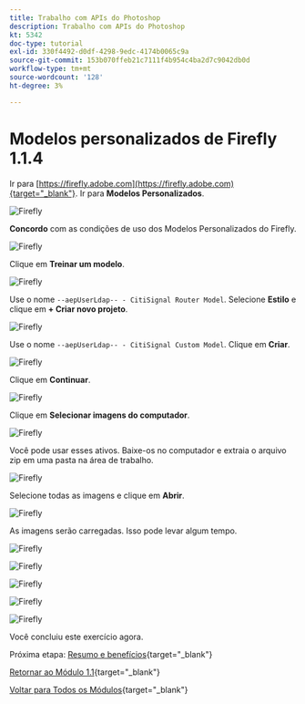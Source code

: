 ```yaml
---
title: Trabalho com APIs do Photoshop
description: Trabalho com APIs do Photoshop
kt: 5342
doc-type: tutorial
exl-id: 330f4492-d0df-4298-9edc-4174b0065c9a
source-git-commit: 153b070ffeb21c7111f4b954c4ba2d7c9042db0d
workflow-type: tm+mt
source-wordcount: '128'
ht-degree: 3%

---
```


# Modelos personalizados de Firefly 1.1.4

Ir para [https://firefly.adobe.com](https://firefly.adobe.com){target="_blank"}. Ir para **Modelos Personalizados**.

![Firefly](./images/ffcm1.png)

**Concordo** com as condições de uso dos Modelos Personalizados do Firefly.

![Firefly](./images/ffcm2.png)

Clique em **Treinar um modelo**.

![Firefly](./images/ffcm3.png)

Use o nome `--aepUserLdap-- - CitiSignal Router Model`. Selecione **Estilo** e clique em **+ Criar novo projeto**.

![Firefly](./images/ffcm4.png)

Use o nome `--aepUserLdap-- - CitiSignal Custom Model`. Clique em **Criar**.

![Firefly](./images/ffcm5.png)

Clique em **Continuar**.

![Firefly](./images/ffcm6.png)

Clique em **Selecionar imagens do computador**.

![Firefly](./images/ffcm7.png)

Você pode usar esses ativos. Baixe-os no computador e extraia o arquivo zip em uma pasta na área de trabalho.

![Firefly](./images/ffcm8.png)

Selecione todas as imagens e clique em **Abrir**.

![Firefly](./images/ffcm9.png)

As imagens serão carregadas. Isso pode levar algum tempo.

![Firefly](./images/ffcm10.png)

![Firefly](./images/ffcm11.png)

![Firefly](./images/ffcm12.png)

![Firefly](./images/ffcm13.png)

![Firefly](./images/ffcm14.png)

Você concluiu este exercício agora.

Próxima etapa: [Resumo e benefícios](./summary.md){target="_blank"}

[Retornar ao Módulo 1.1](./firefly-services.md){target="_blank"}

[Voltar para Todos os Módulos](./../../../overview.md){target="_blank"}
